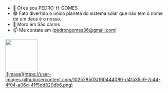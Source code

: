 - 👋 Oi eu sou PEDRO-H-GOMES
- 😁 Fato divertido o único planeta do sistema solar que não tem o nome de um deus é o nosso. 
- 🏡 Moro em São carlos
- 📫 Me contate em (pedrongomes36@gmail.com)

<div>
<a href="https://github.com/PEDRO-H-GOMES">
<img height="100cm" src="https://gith-read stats.vercel.app/api?usernamePEDRO-H-GOMES&show_icons=false&theme=darkinclude_all_commits=false&count_private-tru 
<img height="100cm" src="https://github-read-stats.vercel.app/api/top-langs/?username=PEDRO-H-GOMES&layout=compact&langs_count=16&theme=dark"L>  
</div>
![image](https://user-images.githubusercontent.com/102528503/160444080-d41a35c9-7c44-4f04-a06d-41f5dd820db6.png)
